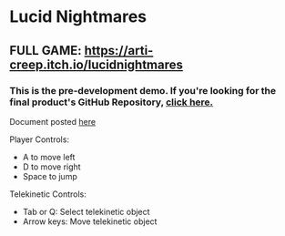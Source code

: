 # Lucid Nightmares

## FULL GAME: https://arti-creep.itch.io/lucidnightmares

### This is the pre-development demo. If you're looking for the final product's GitHub Repository, [click here.](https://github.com/UVASGD/spring-2025-lucid-nightmares)

Document posted [here](https://docs.google.com/document/d/1ARKo75IYulL9qOn_B3u4FpGC556FZbNZnu6G71sa0GE)

Player Controls:
- A to move left
- D to move right
- Space to jump

Telekinetic Controls:
- Tab or Q: Select telekinetic object
- Arrow keys: Move telekinetic object
